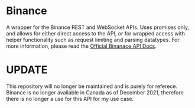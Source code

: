 # Binance
A wrapper for the Binance REST and WebSocket APIs. Uses promises only, and allows
for either direct access to the API, or for wrapped access with helper functionality
such as request limiting and parsing datatypes. For more information, please read the [Official Binanace API Docs](https://github.com/binance-exchange/binance-official-api-docs).

# UPDATE

This repository will no longer be maintained and is purely for referece.
Binance is no longer available in Canada as of December 2021, therefore there is no longer a use for this API for my use case.

